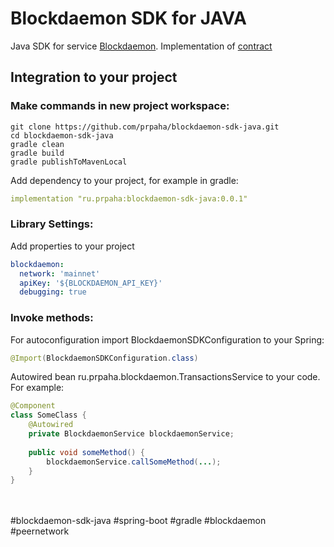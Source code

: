 Blockdaemon SDK for JAVA
======

Java SDK for service [Blockdaemon](https://blockdaemon.com/).
Implementation of [contract](https://ubiquity.docs.blockdaemon.com/swagger-ui/)

## Integration to your project
### Make commands in new project workspace:
```shell script
git clone https://github.com/prpaha/blockdaemon-sdk-java.git
cd blockdaemon-sdk-java
gradle clean
gradle build
gradle publishToMavenLocal
```
Add dependency to your project, for example in gradle: 
```yaml
implementation "ru.prpaha:blockdaemon-sdk-java:0.0.1"
```

### Library Settings:
Add properties to your project
```yaml
blockdaemon:
  network: 'mainnet'
  apiKey: '${BLOCKDAEMON_API_KEY}'
  debugging: true
```

### Invoke methods:
For autoconfiguration import BlockdaemonSDKConfiguration to your Spring:
```java
@Import(BlockdaemonSDKConfiguration.class)
```
Autowired bean ru.prpaha.blockdaemon.TransactionsService to your code. For example:

```java
@Component
class SomeClass {
    @Autowired
    private BlockdaemonService blockdaemonService;
    
    public void someMethod() {
        blockdaemonService.callSomeMethod(...);
    }
}
```

<br/>
<br/>
#blockdaemon-sdk-java
#spring-boot
#gradle
#blockdaemon
#peernetwork
